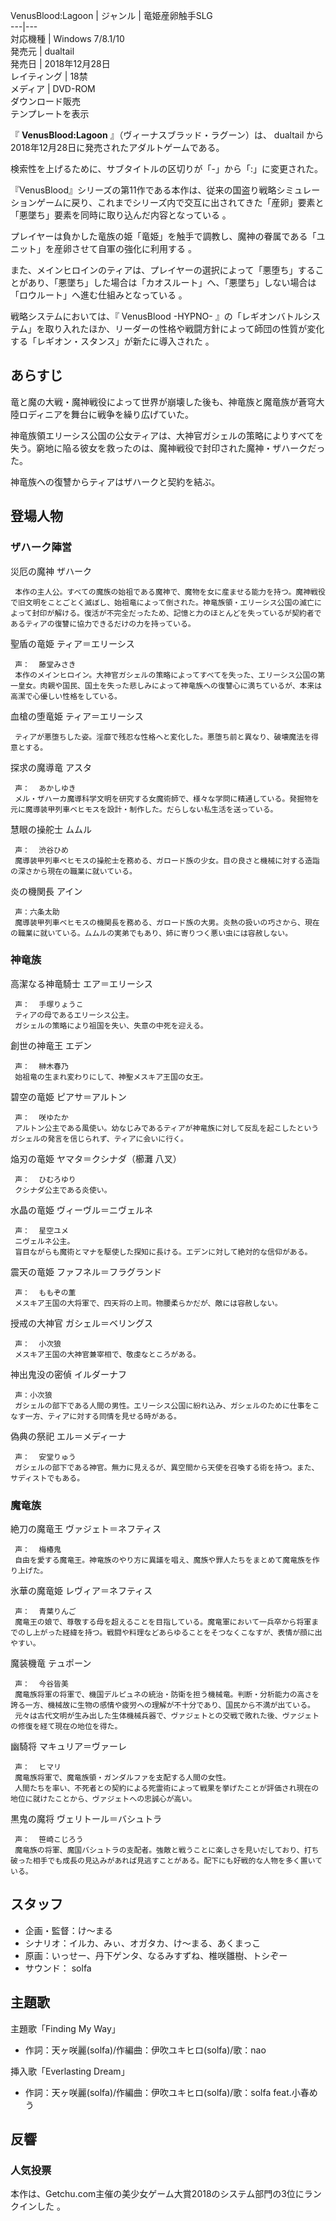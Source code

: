 VenusBlood:Lagoon  |  ジャンル  |  竜姫産卵触手SLG   
---|---  
対応機種  |  Windows 7/8.1/10   
発売元  |  dualtail   
発売日  |  2018年12月28日   
レイティング  |  18禁   
メディア  |  DVD-ROM </br> ダウンロード販売   
テンプレートを表示  
  
『 **VenusBlood:Lagoon** 』（ヴィーナスブラッド・ラグーン）は、  dualtail
から2018年12月28日に発売されたアダルトゲームである。

検索性を上げるために、サブタイトルの区切りが「-」から「:」に変更された。  

『VenusBlood』シリーズの第11作である本作は、従来の国盗り戦略シミュレーションゲームに戻り、これまでシリーズ内で交互に出されてきた「産卵」要素と「悪墜ち」要素を同時に取り込んだ内容となっている
  。

プレイヤーは負かした竜族の姫「竜姫」を触手で調教し、魔神の眷属である「ユニット」を産卵させて自軍の強化に利用する    。

また、メインヒロインのティアは、プレイヤーの選択によって「悪堕ち」することがあり、「悪墜ち」した場合は「カオスルート」へ、「悪墜ち」しない場合は「ロウルート」へ進む仕組みとなっている
  。

戦略システムにおいては、『  VenusBlood -HYPNO-
』の「レギオンバトルシステム」を取り入れたほか、リーダーの性格や戦闘方針によって師団の性質が変化する「レギオン・スタンス」が新たに導入された    。

##  あらすじ  

竜と魔の大戦・魔神戦役によって世界が崩壊した後も、神竜族と魔竜族が蒼穹大陸ロディニアを舞台に戦争を繰り広げていた。

神竜族領エリーシス公国の公女ティアは、大神官ガシェルの策略によりすべてを失う。窮地に陥る彼女を救ったのは、魔神戦役で封印された魔神・ザハークだった。

神竜族への復讐からティアはザハークと契約を結ぶ。

##  登場人物  

###  ザハーク陣営  

災厄の魔神 ザハーク

     本作の主人公。すべての魔族の始祖である魔神で、魔物を女に産ませる能力を持つ。魔神戦役で旧文明をことごとく滅ぼし、始祖竜によって倒された。神竜族領・エリーシス公国の滅亡によって封印が解ける。復活が不完全だったため、記憶と力のほとんどを失っているが契約者であるティアの復讐に協力できるだけの力を持っている。 
聖盾の竜姫 ティア＝エリーシス

     声：  藤堂みさき 
     本作のメインヒロイン。大神官ガシェルの策略によってすべてを失った、エリーシス公国の第一皇女。肉親や国民、国土を失った悲しみによって神竜族への復讐心に満ちているが、本来は高潔で心優しい性格をしている。 

血槍の堕竜姫 ティア＝エリーシス

     ティアが悪堕ちした姿。淫靡で残忍な性格へと変化した。悪堕ち前と異なり、破壊魔法を得意とする。 

探求の魔導竜 アスタ

     声：  あかしゆき 
     メル・ザハーカ魔導科学文明を研究する女魔術師で、様々な学問に精通している。発掘物を元に魔導装甲列車ベヒモスを設計・制作した。だらしない私生活を送っている。 
慧眼の操舵士 ムムル

     声：  渋谷ひめ 
     魔導装甲列車ベヒモスの操舵士を務める、ガロード族の少女。目の良さと機械に対する造詣の深さから現在の職業に就いている。 
炎の機関長 アイン

     声：六条太助 
     魔導装甲列車ベヒモスの機関長を務める、ガロード族の大男。炎熱の扱いの巧さから、現在の職業に就いている。ムムルの実弟でもあり、姉に寄りつく悪い虫には容赦しない。 

###  神竜族  

高潔なる神竜騎士 エア＝エリーシス

     声：  手塚りょうこ 
     ティアの母であるエリーシス公主。 
     ガシェルの策略により祖国を失い、失意の中死を迎える。 
創世の神竜王 エデン

     声：  榊木春乃 
     始祖竜の生まれ変わりにして、神聖メスキア王国の女王。 
碧空の竜姫 ピアサ＝アルトン

     声：  咲ゆたか 
     アルトン公主である風使い。幼なじみであるティアが神竜族に対して反乱を起こしたというガシェルの発言を信じられず、ティアに会いに行く。 
焔刃の竜姫 ヤマタ＝クシナダ（櫛灘 八叉）

     声：  ひむろゆり 
     クシナダ公主である炎使い。 
水晶の竜姫 ヴィーヴル＝ニヴェルネ

     声：  星空ユメ 
     ニヴェルネ公主。 
     盲目ながらも魔術とマナを駆使した探知に長ける。エデンに対して絶対的な信仰がある。 
震天の竜姫 ファフネル＝フラグランド

     声：  ももぞの薫 
     メスキア王国の大将軍で、四天将の上司。物腰柔らかだが、敵には容赦しない。 
授戒の大神官 ガシェル＝ベリングス

     声：  小次狼 
     メスキア王国の大神官兼宰相で、敬虔なところがある。 
神出鬼没の密偵 イルダーナフ

     声：小次狼 
     ガシェルの部下である人間の男性。エリーシス公国に紛れ込み、ガシェルのために仕事をこなす一方、ティアに対する同情を見せる時がある。 
偽典の祭祀 エル＝メディーナ

     声：  安堂りゅう 
     ガシェルの部下である神官。無力に見えるが、異空間から天使を召喚する術を持つ。また、サディストでもある。 

###  魔竜族  

絶刀の魔竜王 ヴァジェト＝ネフティス

     声：  梅椿鬼 
     自由を愛する魔竜王。神竜族のやり方に異議を唱え、魔族や罪人たちをまとめて魔竜族を作り上げた。 
氷華の魔竜姫 レヴィア＝ネフティス

     声：  青葉りんご 
     魔竜王の娘で、尊敬する母を超えることを目指している。魔竜軍において一兵卒から将軍までのし上がった経緯を持つ。戦闘や料理などあらゆることをそつなくこなすが、表情が顔に出やすい。 
魔装機竜 テュポーン

     声：  今谷皆美 
     魔竜族将軍の将軍で、機国デルピュネの統治・防衛を担う機械竜。判断・分析能力の高さを誇る一方、機械故に生物の感情や疲労への理解が不十分であり、国民から不満が出ている。 
     元々は古代文明が生み出した生体機械兵器で、ヴァジェトとの交戦で敗れた後、ヴァジェトの修復を経て現在の地位を得た。 
幽騎将 マキュリア＝ヴァーレ

     声：  ヒマリ 
     魔竜族将軍で、魔竜族領・ガンダルファを支配する人間の女性。 
     人間たちを率い、不死者との契約による死霊術によって戦果を挙げたことが評価され現在の地位に就けたことから、ヴァジェトへの忠誠心が高い。 
黒鬼の魔将 ヴェリトール＝バシュトラ

     声：  笹崎こじろう 
     魔竜族の将軍、魔国バシュトラの支配者。強敵と戦うことに楽しさを見いだしており、打ち破った相手でも成長の見込みがあれば見逃すことがある。配下にも好戦的な人物を多く置いている。 

##  スタッフ  

  * 企画・監督：け～まる 
  * シナリオ：イルカ、みぃ、オガタカ、け～まる、あくまっこ 
  * 原画：いっせー、丹下ゲンタ、なるみすずね、椎咲雛樹、トシぞー 
  * サウンド：  solfa 

##  主題歌  

主題歌「Finding My Way」

  * 作詞：天ヶ咲麗(solfa)/作編曲：伊吹ユキヒロ(solfa)/歌：nao 

挿入歌「Everlasting Dream」

  * 作詞：天ヶ咲麗(solfa)/作編曲：伊吹ユキヒロ(solfa)/歌：solfa feat.小春めう 

##  反響  

###  人気投票  

本作は、Getchu.com主催の美少女ゲーム大賞2018のシステム部門の3位にランクインした    。

